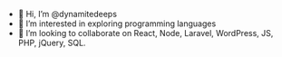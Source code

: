 - 👋 Hi, I’m @dynamitedeeps
- 👀 I’m interested in exploring programming languages
- 💞️ I’m looking to collaborate on React, Node, Laravel, WordPress, JS, PHP, jQuery, SQL. 

<!---
dynamitedeeps/dynamitedeeps is a ✨ special ✨ repository because its `README.md` (this file) appears on your GitHub profile.
You can click the Preview link to take a look at your changes.
--->
